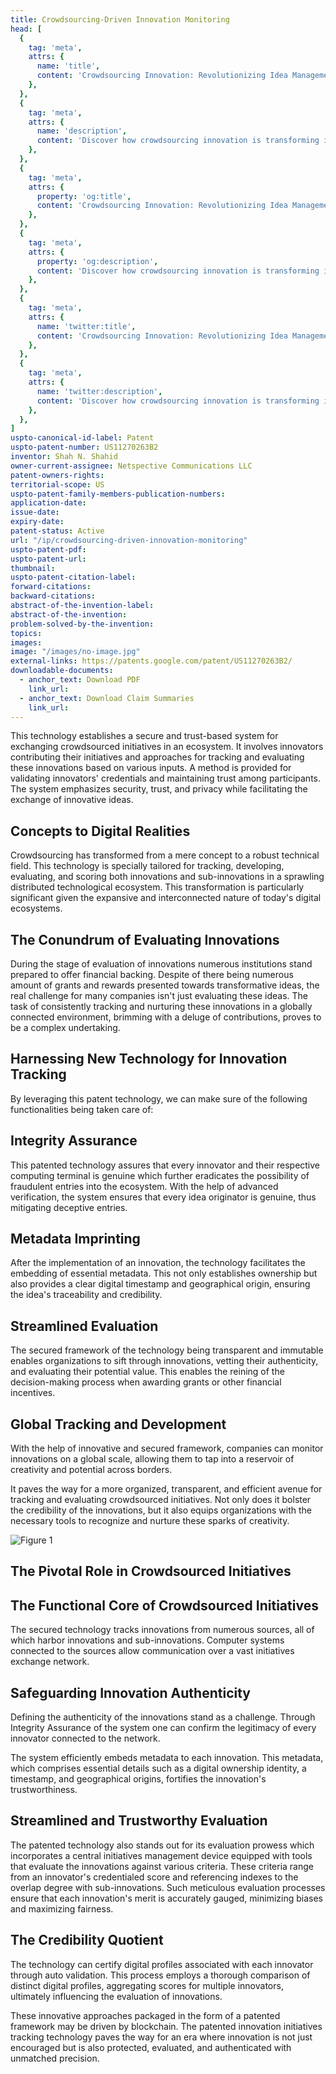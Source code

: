 ```yaml
---
title: Crowdsourcing-Driven Innovation Monitoring
head: [
  {
    tag: 'meta',
    attrs: {
      name: 'title',
      content: 'Crowdsourcing Innovation: Revolutionizing Idea Management | IntellectualFrontiers',
    },
  },
  {
    tag: 'meta',
    attrs: {
      name: 'description',
      content: 'Discover how crowdsourcing innovation is transforming idea management. Explore a blockchain-based ecosystem for secure idea sharing, evaluation, and digital identity validation.' ,
    },
  },
  {
    tag: 'meta',
    attrs: {
      property: 'og:title',
      content: 'Crowdsourcing Innovation: Revolutionizing Idea Management | IntellectualFrontiers',
    },
  },
  {
    tag: 'meta',
    attrs: {
      property: 'og:description',
      content: 'Discover how crowdsourcing innovation is transforming idea management. Explore a blockchain-based ecosystem for secure idea sharing, evaluation, and digital identity validation.',
    },
  },
  {
    tag: 'meta',
    attrs: {
      name: 'twitter:title',
      content: 'Crowdsourcing Innovation: Revolutionizing Idea Management | IntellectualFrontiers',
    },
  },
  {
    tag: 'meta',
    attrs: {
      name: 'twitter:description',
      content: 'Discover how crowdsourcing innovation is transforming idea management. Explore a blockchain-based ecosystem for secure idea sharing, evaluation, and digital identity validation.',
    },
  },
]
uspto-canonical-id-label: Patent
uspto-patent-number: US11270263B2
inventor: Shah N. Shahid
owner-current-assignee: Netspective Communications LLC
patent-owners-rights: 
territorial-scope: US
uspto-patent-family-members-publication-numbers:
application-date: 
issue-date: 
expiry-date: 
patent-status: Active
url: "/ip/crowdsourcing-driven-innovation-monitoring"
uspto-patent-pdf:
uspto-patent-url:
thumbnail: 
uspto-patent-citation-label: 
forward-citations: 
backward-citations:
abstract-of-the-invention-label: 
abstract-of-the-invention: 
problem-solved-by-the-invention:
topics: 
images:
image: "/images/no-image.jpg"
external-links: https://patents.google.com/patent/US11270263B2/
downloadable-documents: 
  - anchor_text: Download PDF
    link_url: 
  - anchor_text: Download Claim Summaries
    link_url: 
---
```


This technology establishes a secure and trust-based system for exchanging crowdsourced initiatives in an ecosystem. It involves innovators contributing their initiatives and approaches for tracking and evaluating these innovations based on various inputs. A method is provided for validating innovators' credentials and maintaining trust among participants. The system emphasizes security, trust, and privacy while facilitating the exchange of innovative ideas.


## Concepts to Digital Realities

Crowdsourcing has transformed from a mere concept to a robust technical field. This technology is specially tailored for tracking, developing, evaluating, and scoring both innovations and sub-innovations in a sprawling distributed technological ecosystem. This transformation is particularly significant given the expansive and interconnected nature of today's digital ecosystems.

## The Conundrum of Evaluating Innovations

During the stage of evaluation of innovations numerous institutions stand prepared to offer financial backing. Despite of there being numerous amount of grants and rewards presented towards transformative ideas, the real challenge for many companies isn't just evaluating these ideas. The task of consistently tracking and nurturing these innovations in a globally connected environment, brimming with a deluge of contributions, proves to be a complex undertaking.

## Harnessing New Technology for Innovation Tracking

By leveraging this patent technology, we can make sure of the following functionalities being taken care of:

## Integrity Assurance

This patented technology assures that every innovator and their respective computing terminal is genuine which further eradicates the possibility of fraudulent entries into the ecosystem. With the help of advanced verification, the system ensures that every idea originator is genuine, thus mitigating deceptive entries.

## Metadata Imprinting

After the implementation of an innovation, the technology facilitates the embedding of essential metadata. This not only establishes ownership but also provides a clear digital timestamp and geographical origin, ensuring the idea's traceability and credibility.

## Streamlined Evaluation

The secured framework of the technology being transparent and immutable enables organizations to sift through innovations, vetting their authenticity, and evaluating their potential value. This enables the reining of the decision-making process when awarding grants or other financial incentives.

## Global Tracking and Development

With the help of innovative and secured framework, companies can monitor innovations on a global scale, allowing them to tap into a reservoir of creativity and potential across borders.

It paves the way for a more organized, transparent, and efficient avenue for tracking and evaluating crowdsourced initiatives. Not only does it bolster the credibility of the innovations, but it also equips organizations with the necessary tools to recognize and nurture these sparks of creativity.

<div class="center-elements"> 

![Figure 1](/images/patent-summaries/us11270263b2-image-01.png)

</div>

## The Pivotal Role in Crowdsourced Initiatives

## The Functional Core of Crowdsourced Initiatives

The secured technology tracks innovations from numerous sources, all of which harbor innovations and sub-innovations. Computer systems connected to the sources allow communication over a vast initiatives exchange network.

## Safeguarding Innovation Authenticity

Defining the authenticity of the innovations stand as a challenge. Through Integrity Assurance of the system one can confirm the legitimacy of every innovator connected to the network.

The system efficiently embeds metadata to each innovation. This metadata, which comprises essential details such as a digital ownership identity, a timestamp, and geographical origins, fortifies the innovation's trustworthiness.

## Streamlined and Trustworthy Evaluation

The patented technology also stands out for its evaluation prowess which incorporates a central initiatives management device equipped with tools that evaluate the innovations against various criteria. These criteria range from an innovator's credentialed score and referencing indexes to the overlap degree with sub-innovations. Such meticulous evaluation processes ensure that each innovation's merit is accurately gauged, minimizing biases and maximizing fairness.

## The Credibility Quotient

The technology can certify digital profiles associated with each innovator through auto validation. This process employs a thorough comparison of distinct digital profiles, aggregating scores for multiple innovators, ultimately influencing the evaluation of innovations.

These innovative approaches packaged in the form of a patented framework may be driven by blockchain. The patented innovation initiatives tracking technology paves the way for an era where innovation is not just encouraged but is also protected, evaluated, and authenticated with unmatched precision.

